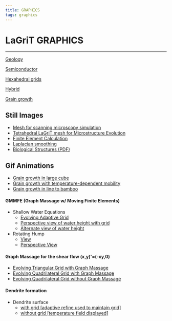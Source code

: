 ```yaml
---
title: GRAPHICS 
tags: graphics
---
```


# LaGriT GRAPHICS                   

---------------                   

[Geology](https://meshing.lanl.gov/)                                

[Semiconductor](semiexamples.md)                                

[Hexahedral grids](hex.md)     

[Hybrid](hybrid.md)            

[Grain growth](grain.md)               


## Still Images                      

-   [Mesh for scanning microscopy simulation](denise.md)     
-   [Tetrahedral LaGriT mesh for Microstructure Evolution](tinkas.md)      
-   [Finite Element Calculation](finite.md)    
-   [Laplacian smoothing](tee.md)         
-   <a href="https://lanl.github.io/LaGriT/assets/images/biology.pdf" download> Biological Structures (PDF) </a>

## Gif Animations                    

-   <a href="https://lanl.github.io/LaGriT/assets/images/99.gif">  Grain growth in large cube </a>   
-   <a href="https://lanl.github.io/LaGriT/assets/images/tmap-a.gif">  Grain growth with temperature-dependent mobility </a>
-   <a href="https://lanl.github.io/LaGriT/assets/images/tmap.gif">   Grain growth in line to bamboo </a>

#### GMMFE (Graph Massage w/ Moving Finite Elements)               

-   Shallow Water Equations       
    -   <a href="https://lanl.github.io/LaGriT/assets/images/vertgridshort_swe_10-3.gif">  Evolving Adaptive Grid </a>            
    -   <a href="https://lanl.github.io/LaGriT/assets/images/sidegridshort_swe_10-3.gif">  Perspective view of water height with grid </a>          
    -   <a href="https://lanl.github.io/LaGriT/assets/images/backsideshort_swe_10-3.gif">  Alternate view of water height </a>              
-   Rotating Hump                 
    -   <a href="https://lanl.github.io/LaGriT/assets/images/vertgrid_rotation_10-4.gif"> View </a>       
    -   <a href="https://lanl.github.io/LaGriT/assets/images/side_rotation_10-4.gif"> Perspective View </a>                       

#### Graph Massage for the shear flow (x,y)'=(-xy,0)               

-   <a href="https://lanl.github.io/LaGriT/assets/images/gmtri_shear.gif"> Evolving Triangular Grid with Graph Massage </a>                         
-   <a href="https://lanl.github.io/LaGriT/assets/images/gmquad_shear.gif"> Evolving Quadrilateral Grid with Graph Massage </a>                                            
-   <a href="https://lanl.github.io/LaGriT/assets/images/nogmquad_shear.gif"> Evolving Quadrilateral Grid without Graph Massage </a> 

#### Dendrite formation           

-   Dendrite surface              
    -   <a href="https://lanl.github.io/LaGriT/assets/images/dendrite.gif">  with grid [adaptive refine used to maintain grid] </a>                          
    -   <a href="https://lanl.github.io/LaGriT/assets/images/dendriteng.gif">  without grid [temperature field displayed] </a>                 

 
